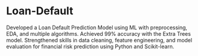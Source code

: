 # Loan-Default
Developed a Loan Default Prediction Model using ML with preprocessing, EDA, and multiple algorithms. Achieved 99% accuracy with the Extra Trees model. Strengthened skills in data cleaning, feature engineering, and model evaluation for financial risk prediction using Python and Scikit-learn.
